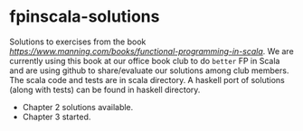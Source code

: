 # fpinscala-solutions
Solutions to exercises from the book *https://www.manning.com/books/functional-programming-in-scala*.
We are currently using this book at our office book club to do `better` FP in Scala and are using github to share/evaluate our solutions among club members.
The scala code and tests are in scala directory. A haskell port of solutions (along with tests) can be found in haskell directory.

- Chapter 2 solutions available.
- Chapter 3 started.